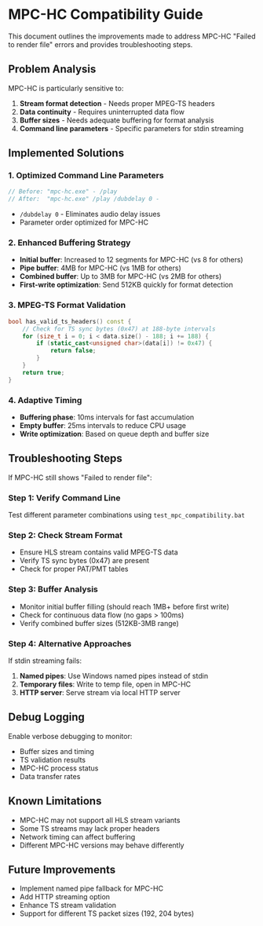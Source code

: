 # MPC-HC Compatibility Guide

This document outlines the improvements made to address MPC-HC "Failed to render file" errors and provides troubleshooting steps.

## Problem Analysis

MPC-HC is particularly sensitive to:
1. **Stream format detection** - Needs proper MPEG-TS headers
2. **Data continuity** - Requires uninterrupted data flow  
3. **Buffer sizes** - Needs adequate buffering for format analysis
4. **Command line parameters** - Specific parameters for stdin streaming

## Implemented Solutions

### 1. Optimized Command Line Parameters
```cpp
// Before: "mpc-hc.exe" - /play
// After:  "mpc-hc.exe" /play /dubdelay 0 -
```
- `/dubdelay 0` - Eliminates audio delay issues
- Parameter order optimized for MPC-HC

### 2. Enhanced Buffering Strategy
- **Initial buffer**: Increased to 12 segments for MPC-HC (vs 8 for others)
- **Pipe buffer**: 4MB for MPC-HC (vs 1MB for others)  
- **Combined buffer**: Up to 3MB for MPC-HC (vs 2MB for others)
- **First-write optimization**: Send 512KB quickly for format detection

### 3. MPEG-TS Format Validation
```cpp
bool has_valid_ts_headers() const {
    // Check for TS sync bytes (0x47) at 188-byte intervals
    for (size_t i = 0; i < data.size() - 188; i += 188) {
        if (static_cast<unsigned char>(data[i]) != 0x47) {
            return false;
        }
    }
    return true;
}
```

### 4. Adaptive Timing
- **Buffering phase**: 10ms intervals for fast accumulation
- **Empty buffer**: 25ms intervals to reduce CPU usage
- **Write optimization**: Based on queue depth and buffer size

## Troubleshooting Steps

If MPC-HC still shows "Failed to render file":

### Step 1: Verify Command Line
Test different parameter combinations using `test_mpc_compatibility.bat`

### Step 2: Check Stream Format
- Ensure HLS stream contains valid MPEG-TS data
- Verify TS sync bytes (0x47) are present
- Check for proper PAT/PMT tables

### Step 3: Buffer Analysis
- Monitor initial buffer filling (should reach 1MB+ before first write)
- Check for continuous data flow (no gaps > 100ms)
- Verify combined buffer sizes (512KB-3MB range)

### Step 4: Alternative Approaches
If stdin streaming fails:
1. **Named pipes**: Use Windows named pipes instead of stdin
2. **Temporary files**: Write to temp file, open in MPC-HC
3. **HTTP server**: Serve stream via local HTTP server

## Debug Logging

Enable verbose debugging to monitor:
- Buffer sizes and timing
- TS validation results  
- MPC-HC process status
- Data transfer rates

## Known Limitations

- MPC-HC may not support all HLS stream variants
- Some TS streams may lack proper headers
- Network timing can affect buffering
- Different MPC-HC versions may behave differently

## Future Improvements

- Implement named pipe fallback for MPC-HC
- Add HTTP streaming option
- Enhance TS stream validation
- Support for different TS packet sizes (192, 204 bytes)